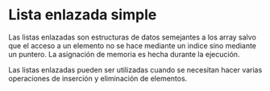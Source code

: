 # Lista enlazada simple

Las listas enlazadas son estructuras de datos semejantes a los array salvo que el acceso a un elemento no se hace mediante un indice sino mediante un puntero.
La asignación de memoria es hecha durante la ejecución.

Las listas enlazadas pueden ser utilizadas cuando se necesitan hacer varias operaciones de inserción y eliminación de elementos. 